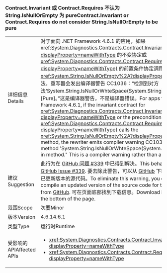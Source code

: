 ### <a name="contractinvariant-or-contractrequirestexception-do-not-consider-stringisnullorempty-to-be-pure"></a><span data-ttu-id="71949-101">Contract.Invariant 或 Contract.Requires<TException> 不认为 String.IsNullOrEmpty 为 pure</span><span class="sxs-lookup"><span data-stu-id="71949-101">Contract.Invariant or Contract.Requires<TException> do not consider String.IsNullOrEmpty to be pure</span></span>

|   |   |
|---|---|
|<span data-ttu-id="71949-102">详细信息</span><span class="sxs-lookup"><span data-stu-id="71949-102">Details</span></span>|<span data-ttu-id="71949-103">对于面向 .NET Framework 4.6.1 的应用，如果 <xref:System.Diagnostics.Contracts.Contract.Invariant%2A?displayProperty=nameWithType> 的不变协定或 <xref:System.Diagnostics.Contracts.Contract.Requires%2A?displayProperty=nameWithType)> 的前置条件协定调用 <xref:System.String.IsNullOrEmpty%2A?displayProperty=nameWithType> 方法，重写器会发出编译器警告 CC1036：“检测到对方法‘System.String.IsNullOrWhteSpace(System.String)’的调用，方法中未带 [Pure]。”这是编译器警告，不是编译器错误。</span><span class="sxs-lookup"><span data-stu-id="71949-103">For apps that target the .NET Framework 4.6.1, if the invariant contract for <xref:System.Diagnostics.Contracts.Contract.Invariant%2A?displayProperty=nameWithType> or the precondition contract for <xref:System.Diagnostics.Contracts.Contract.Requires%2A?displayProperty=nameWithType)> calls the <xref:System.String.IsNullOrEmpty%2A?displayProperty=nameWithType> method, the rewriter emits compiler warning CC1036: &quot;Detected call to method 'System.String.IsNullOrWhteSpace(System.String)' without [Pure] in method.&quot; This is a compiler warning rather than a compiler error.</span></span>|
|<span data-ttu-id="71949-104">建议</span><span class="sxs-lookup"><span data-stu-id="71949-104">Suggestion</span></span>|<span data-ttu-id="71949-105">此行为在 [GitHub 问题 #339](https://github.com/Microsoft/CodeContracts/issues/339) 中已得到解决。</span><span class="sxs-lookup"><span data-stu-id="71949-105">This behavior was addressed in [GitHub Issue #339](https://github.com/Microsoft/CodeContracts/issues/339).</span></span> <span data-ttu-id="71949-106">要去除此警告，可以从 [GitHub](https://github.com/Microsoft/CodeContracts/blob/master/README.md) 下载并编译代码协定工具的已更新版本的源代码。</span><span class="sxs-lookup"><span data-stu-id="71949-106">To eliminate this warning, you can download and compile an updated version of the source code for the Code Contracts tool from [GitHub](https://github.com/Microsoft/CodeContracts/blob/master/README.md).</span></span> <span data-ttu-id="71949-107">可在页面底部找到下载信息。</span><span class="sxs-lookup"><span data-stu-id="71949-107">Download information is found at the bottom of the page.</span></span>|
|<span data-ttu-id="71949-108">范围</span><span class="sxs-lookup"><span data-stu-id="71949-108">Scope</span></span>|<span data-ttu-id="71949-109">次要</span><span class="sxs-lookup"><span data-stu-id="71949-109">Minor</span></span>|
|<span data-ttu-id="71949-110">版本</span><span class="sxs-lookup"><span data-stu-id="71949-110">Version</span></span>|<span data-ttu-id="71949-111">4.6.1</span><span class="sxs-lookup"><span data-stu-id="71949-111">4.6.1</span></span>|
|<span data-ttu-id="71949-112">类型</span><span class="sxs-lookup"><span data-stu-id="71949-112">Type</span></span>|<span data-ttu-id="71949-113">运行时</span><span class="sxs-lookup"><span data-stu-id="71949-113">Runtime</span></span>|
|<span data-ttu-id="71949-114">受影响的 API</span><span class="sxs-lookup"><span data-stu-id="71949-114">Affected APIs</span></span>|<ul><li><xref:System.Diagnostics.Contracts.Contract.Invariant(System.Boolean)?displayProperty=nameWithType></li><li><xref:System.Diagnostics.Contracts.Contract.Requires(System.Boolean)?displayProperty=nameWithType></li></ul>|

